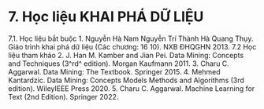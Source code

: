 # 7. Học liệu KHAI PHÁ DỮ LIỆU
7.1. Học liệu bắt buộc 1. Nguyễn Hà Nam Nguyễn Trí Thành Hà Quang Thụy. Giáo trình khai phá dữ liệu (Các chương: 16 10). NXB ĐHQGHN 2013. 7.2 Học liệu tham khảo 2. J. Han M. Kamber and Jian Pei. Data Mining: Concepts and Techniques (3^rd^ edition). Morgan Kaufmann 2011. 3. Charu C. Aggarwal. Data Mining: The Textbook. Springer 2015. 4. Mehmed Kantardzic. Data Mining: Concepts Models Methods and Algorithms (3rd edition). WileyIEEE Press 2020. 5. Charu C. Aggarwal. Machine Learning for Text (2nd Edition). Springer 2022.
